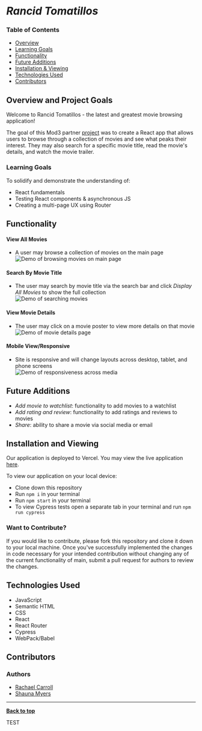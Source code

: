 # *Rancid Tomatillos*

### Table of Contents
- [Overview](#overview-and-project-goals)
- [Learning Goals](#learning-goals)
- [Functionality](#functionality)
- [Future Additions](#future-additions)
- [Installation & Viewing](#installation-and-viewing)
- [Technologies Used](#technologies-used)
- [Contributors](#contributors)

## Overview and Project Goals
Welcome to Rancid Tomatillos - the latest and greatest movie browsing application! 

The goal of this Mod3 partner [project](https://frontend.turing.edu/projects/module-3/rancid-tomatillos-v3.html) was to create a React app that allows users to browse through a collection of movies and see what peaks their interest.  They may also search for a specific movie title, read the movie's details, and watch the movie trailer.

### Learning Goals

To solidify and demonstrate the understanding of:

- React fundamentals 
- Testing React components & asynchronous JS
- Creating a multi-page UX using Router

## Functionality 

#### View All Movies 
- A user may browse a collection of movies on the main page<br>
![Demo of browsing movies on main page](https://user-images.githubusercontent.com/76228573/126231020-22440e5e-ff88-4a22-83c5-ee2fbef3eda6.gif)


#### Search By Movie Title 
- The user may search by movie title via the search bar and click *Display All Movies* to show the full collection<br>
![Demo of searching movies](https://user-images.githubusercontent.com/76228573/126230092-bd92454a-441a-4b01-8284-fd4c359bea5b.gif)


#### View Movie Details 
- The user may click on a movie poster to view more details on that movie<br>
![Demo of movie details page](https://user-images.githubusercontent.com/76228573/126230633-facbd130-503c-4b3c-85e7-2f8d4ce25dac.gif)
 


#### Mobile View/Responsive
- Site is responsive and will change layouts across desktop, tablet, and phone screens<br>
![Demo of responsiveness across media](https://user-images.githubusercontent.com/76228573/126229433-4ce4373d-7079-4055-9544-9fa5e81fd85c.gif)

## Future Additions

- *Add movie to watchlist*: functionality to add movies to a watchlist 
- *Add rating and review*: functionality to add ratings and reviews to movies  
- *Share*: ability to share a movie via social media or email 

## Installation and Viewing 

Our application is deployed to Vercel. You may view the live application [here](https://rancid-tomatillos-one.vercel.app/).

To view our application on your local device:

- Clone down this repository
- Run `npm i` in your terminal
- Run `npm start` in your terminal
- To view Cypress tests open a separate tab in your terminal and run `npm run cypress`


### Want to Contribute?
If you would like to contribute, please fork this repository and clone it down to your local machine. Once you've successfully implemented the changes in code necessary for your intended contribution without changing any of the current functionality of main, submit a pull request for authors to review the changes.


## Technologies Used
- JavaScript
- Semantic HTML
- CSS
- React 
- React Router 
- Cypress 
- WebPack/Babel


## Contributors
### Authors
- [Rachael Carroll](https://github.com/rachaelcarroll)
- [Shauna Myers](https://github.com/ShaunaMyers)

**************************************************************************

**[Back to top](#table-of-contents)**

TEST